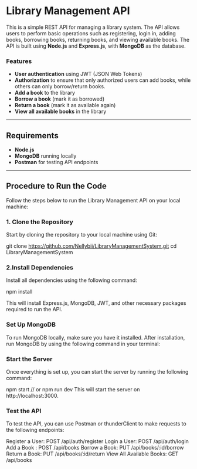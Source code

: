 # Library Management API

This is a simple REST API for managing a library system. The API allows users to perform basic operations such as registering, login in, adding books, borrowing books, returning books, and viewing available books. The API is built using **Node.js** and **Express.js**, with **MongoDB** as the database.

### Features

- **User authentication** using JWT (JSON Web Tokens)
- **Authorization** to ensure that only authorized users can add books, while others can only borrow/return books.
- **Add a book** to the library
- **Borrow a book** (mark it as borrowed)
- **Return a book** (mark it as available again)
- **View all available books** in the library

---

## Requirements

- **Node.js** 
- **MongoDB** running locally 
- **Postman** for testing API endpoints

---

## Procedure to Run the Code

Follow the steps below to run the Library Management API on your local machine:

### 1. Clone the Repository

Start by cloning the repository to your local machine using Git:

git clone https://github.com/Nellybii/LibraryManagementSystem.git 
cd LibraryManagementSystem

### 2.Install Dependencies
Install all dependencies using the following command:

npm install

This will install Express.js, MongoDB, JWT, and other necessary packages required to run the API.

### Set Up MongoDB

To run MongoDB locally, make sure you have it installed. After installation, run MongoDB by using the following command in your terminal:

### Start the Server

Once everything is set up, you can start the server by running the following command:

npm start
// or 
npm run dev
This will start the server on http://localhost:3000.

### Test the API
To test the API, you can use Postman or thunderClient to make requests to the following endpoints:

Register a User: POST /api/auth/register
Login a User: POST /api/auth/login
Add a Book : POST /api/books
Borrow a Book: PUT /api/books/:id/borrow
Return a Book: PUT /api/books/:id/return
View All Available Books: GET /api/books

